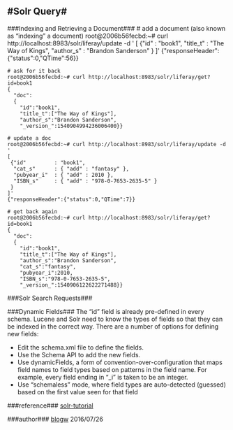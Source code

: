 #Solr Query#
---

###Indexing and Retrieving a Document###
	# add a document (also known as “indexing” a document)
	root@2006b56fecbd:~# curl http://localhost:8983/solr/liferay/update -d '
	[
	 {"id" : "book1",
	  "title_t" : "The Way of Kings",
	  "author_s" : "Brandon Sanderson"
	 }
	]'
	{"responseHeader":{"status":0,"QTime":56}}

	# ask for it back
	root@2006b56fecbd:~# curl http://localhost:8983/solr/liferay/get?id=book1
	{
	  "doc":
	  {
	    "id":"book1",
	    "title_t":["The Way of Kings"],
	    "author_s":"Brandon Sanderson",
	    "_version_":1540904994236006400}}

	# update a doc
	root@2006b56fecbd:~# curl http://localhost:8983/solr/liferay/update -d '
	[
	 {"id"         : "book1",
	  "cat_s"      : { "add" : "fantasy" },
	  "pubyear_i"  : { "add" : 2010 },
	  "ISBN_s"     : { "add" : "978-0-7653-2635-5" }
	 }
	]'
	{"responseHeader":{"status":0,"QTime":7}}

	# get back again
	root@2006b56fecbd:~# curl http://localhost:8983/solr/liferay/get?id=book1
	{
	  "doc":
	  {
	    "id":"book1",
	    "title_t":["The Way of Kings"],
	    "author_s":"Brandon Sanderson",
	    "cat_s":"fantasy",
	    "pubyear_i":2010,
	    "ISBN_s":"978-0-7653-2635-5",
	    "_version_":1540906122622271488}}

###Solr Search Requests###

###Dynamic Fields###
The “id” field is already pre-defined in every schema. Lucene and Solr need to know the types of fields so that they can be indexed in the correct way. There are a number of options for defining new fields:

- Edit the schema.xml file to define the fields.
- Use the Schema API to add the new fields.
- Use dynamicFields, a form of convention-over-configuration that maps field names to field types based on patterns in the field name. For example, every field ending in “_i” is taken to be an integer.
- Use “schemaless” mode, where field types are auto-detected (guessed) based on the first value seen for that field


###reference###
[solr-tutorial](http://yonik.com/solr-tutorial/)

###author###
[blogw](mailto:blogw@163.com) 2016/07/26
